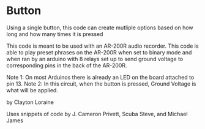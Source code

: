 # Button

Using a single button, this code can create mutliple options based on how long and how many times it is pressed

This code is meant to be used with an AR-200R audio recorder. This code is able to play preset phrases on the AR-200R when set to binary mode and when ran by an arduino with 8 relays set up to send ground voltage to corresponding pins in the back of the AR-200R.


   Note 1: On most Arduinos there is already an LED on the board attached to pin 13. 
   Note 2: In this circuit, when the button is pressed, Ground Voltage is what will be applied.

  by Clayton Loraine

  Uses snippets of code by J. Cameron Privett, Scuba Steve, and Michael James
